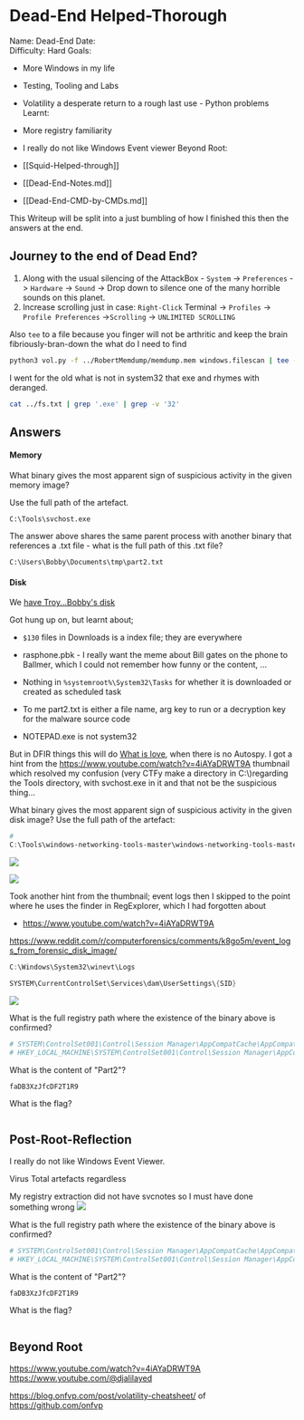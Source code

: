 # Dead-End Helped-Thorough

Name: Dead-End
Date:  
Difficulty:  Hard
Goals:  
- More Windows in my life 
- Testing, Tooling and Labs
- Volatility a desperate return to a rough last use - Python problems
Learnt:
- More registry familiarity
- I really do not like Windows Event viewer
Beyond Root:
- [[Squid-Helped-through]]

- [[Dead-End-Notes.md]]
- [[Dead-End-CMD-by-CMDs.md]]

This Writeup will be split into a just bumbling of how I finished this then the answers at the end. 

## Journey to the end of Dead End?

1. Along with the usual silencing of the AttackBox - `System` -> `Preferences` -> `Hardware` -> `Sound` -> Drop down to silence one of the many horrible sounds on this planet.
2. Increase scrolling just in case: 
`Right-Click` Terminal -> `Profiles` -> `Profile Preferences` ->`Scrolling` -> `UNLIMITED SCROLLING`   

Also `tee` to a file because you finger will not be arthritic and keep the brain fibriously-bran-down the what do I need to find 
```bash
python3 vol.py -f ../RobertMemdump/memdump.mem windows.filescan | tee -a ../fs.txt
```

I went for the old what is not in system32 that exe and rhymes with deranged. 
```bash
cat ../fs.txt | grep '.exe' | grep -v '32'
```
## Answers

#### Memory

What binary gives the most apparent sign of suspicious activity in the given memory image?

Use the full path of the artefact.
```
C:\Tools\svchost.exe
```
The answer above shares the same parent process with another binary that references a .txt file - what is the full path of this .txt file?
```
C:\Users\Bobby\Documents\tmp\part2.txt
```

#### Disk

We [have Troy...Bobby's disk](https://www.youtube.com/watch?v=evuCz5wDESs)

Got hung up on, but learnt about;
- `$130` files in Downloads is a index file; they are everywhere
- rasphone.pbk - I really want the meme about Bill gates on the phone to Ballmer, which I could not remember how funny or the content, ...
- Nothing in `%systemroot%\System32\Tasks` for whether it is downloaded or created as scheduled task

- To me part2.txt is either a file name, arg key to run or a decryption key for the malware source code
- NOTEPAD.exe is not system32 


But in DFIR things this will do [What is love](https://www.youtube.com/watch?v=6XuizTRqEsw), when there is no Autospy. I got a hint from the https://www.youtube.com/watch?v=4iAYaDRWT9A thumbnail which resolved my confusion (very CTFy make a directory in C:\\)regarding the Tools directory, with svchost.exe in it and that not be the suspicious thing...


What binary gives the most apparent sign of suspicious activity in the given disk image? Use the full path of the artefact:
```powershell
# 
C:\Tools\windows-networking-tools-master\windows-networking-tools-master\LatestBuilds\x64\Autoconnector.exe
```

![](BAM.png)

![](samebamnotautoconnect.png)

Took another hint from the thumbnail; event logs then I skipped to the point where he uses the finder in RegExplorer, which I had forgotten about
- https://www.youtube.com/watch?v=4iAYaDRWT9A

https://www.reddit.com/r/computerforensics/comments/k8go5m/event_logs_from_forensic_disk_image/
```powershell
C:\Windows\System32\winevt\Logs

SYSTEM\CurrentControlSet\Services\dam\UserSettings\{SID}
```

![](findthings.png)


What is the full registry path where the existence of the binary above is confirmed?
```powershell
# SYSTEM\ControlSet001\Control\Session Manager\AppCompatCache\AppCompatCache\49
# HKEY_LOCAL_MACHINE\SYSTEM\ControlSet001\Control\Session Manager\AppCompatCache\AppCompatCache
```

What is the content of "Part2"?
```
faDB3XzJfcDF2T1R9  
```

What is the flag?
```

```
## Post-Root-Reflection  

I really do not like Windows Event Viewer.

Virus Total artefacts regardless

My registry extraction did not have svcnotes so I must have done something wrong
![](nosvcnotes.png)

What is the full registry path where the existence of the binary above is confirmed?
```powershell
# SYSTEM\ControlSet001\Control\Session Manager\AppCompatCache\AppCompatCache\49
# HKEY_LOCAL_MACHINE\SYSTEM\ControlSet001\Control\Session Manager\AppCompatCache\AppCompatCache
```

What is the content of "Part2"?
```
faDB3XzJfcDF2T1R9  
```

What is the flag?
```

```

## Beyond Root

https://www.youtube.com/watch?v=4iAYaDRWT9A https://www.youtube.com/@djalilayed

https://blog.onfvp.com/post/volatility-cheatsheet/ of https://github.com/onfvp